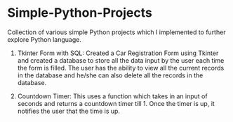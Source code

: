 # Simple-Python-Projects
Collection of various simple Python projects which I implemented to further explore Python language.

1. Tkinter Form with SQL: Created a Car Registration Form using Tkinter and created a database to store all the data input by the user each time the form is filled. The user has the ability to view all the current records in the database and he/she can also delete all the records in the database.

2. Countdown Timer: This uses a function which takes in an input of seconds and returns a countdown timer till 1. Once the timer is up, it notifies the user that the time is up.

